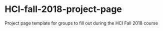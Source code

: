# HCI-fall-2018-project-page
Project page template for groups to fill out during the HCI Fall 2018 course
